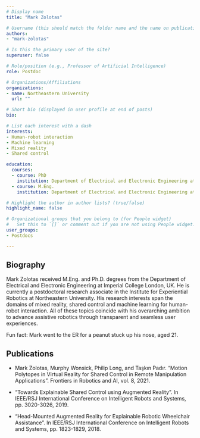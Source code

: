```yaml
---
# Display name
title: "Mark Zolotas"

# Username (this should match the folder name and the name on publications)
authors:
- "mark-zolotas"

# Is this the primary user of the site?
superuser: false

# Role/position (e.g., Professor of Artificial Intelligence)
role: Postdoc

# Organizations/Affiliations
organizations:
- name: Northeastern University
  url: ""

# Short bio (displayed in user profile at end of posts)
bio:

# List each interest with a dash
interests:
- Human-robot interaction
- Machine learning
- Mixed reality
- Shared control

education:
  courses:
  - course: PhD
    institution: Department of Electrical and Electronic Engineering at Imperial College London, UK
  - course: M.Eng.
    institution: Department of Electrical and Electronic Engineering at Imperial College London, UK

# Highlight the author in author lists? (true/false)
highlight_name: false

# Organizational groups that you belong to (for People widget)
#   Set this to `[]` or comment out if you are not using People widget.
user_groups:
- Postdocs

---
```


## Biography

Mark Zolotas received M.Eng. and Ph.D. degrees from the Department of Electrical and Electronic Engineering at Imperial College London, UK. He is currently a postdoctoral research associate in the Institute for Experiential Robotics at Northeastern University. His research interests span the domains of mixed reality, shared control and machine learning for human-robot interaction. All of these topics coincide with his overarching ambition to advance assistive robotics through transparent and seamless user experiences.

Fun fact: Mark went to the ER for a peanut stuck up his nose, aged 21.

## Publications

- Mark Zolotas, Murphy Wonsick, Philip Long, and Taşkın Padır. “Motion Polytopes in Virtual Reality for Shared
Control in Remote Manipulation Applications”. Frontiers in Robotics and AI, vol. 8, 2021.

- “Towards Explainable Shared Control using Augmented Reality”. In IEEE/RSJ
International Conference on Intelligent Robots and Systems, pp. 3020-3026, 2019.

- “Head-Mounted Augmented Reality for Explainable Robotic
Wheelchair Assistance”. In IEEE/RSJ International Conference on Intelligent Robots and Systems, pp. 1823-1829, 2018.
